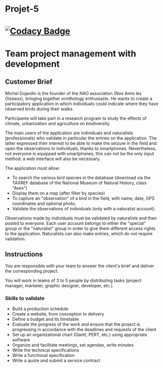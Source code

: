 
# Projet-5
[![Codacy Badge](https://api.codacy.com/project/badge/Grade/630120166f944cd79ef648ecdf83d3df)](https://app.codacy.com/app/Wolfy64/Projet-5?utm_source=github.com&utm_medium=referral&utm_content=Wolfy64/Projet-5&utm_campaign=badger)
=======
# Team project management with development

## Customer Brief

Michel Dujardin is the founder of the NAO association (Nos Amis les Oiseaux), bringing together ornithology enthusiasts. He wants to create a participatory application in which individuals could indicate where they have observed birds during their walks.

Participants will take part in a research program to study the effects of climate, urbanization and agriculture on biodiversity.

The main users of the application are individuals and naturalists (professionals) who validate in particular the entries on the application. The latter expressed their interest to be able to make the seizure in the field and open the observations to individuals, thanks to smartphones. Nevertheless, not everyone is equipped with smartphones, this can not be the only input method: a web interface will also be necessary.

The application must allow:

- To search the various bird species in the database (download via the TAXREF database of the National Museum of Natural History, class "Aves")
- Display them on a map (after filter by species)
- To capture an "observation" of a bird in the field, with name, date, GPS coordinates and optional photo.
- Validate the observations of individuals (only with a naturalist account).

Observations made by individuals must be validated by naturalists and then posted to everyone. Each user account belongs to either the "special" group or the "naturalist" group in order to give them different access rights to the application. Naturalists can also make entries, which do not require validation.

## Instructions

You are responsible with your team to answer the client's brief and deliver the corresponding project.

You will work in teams of 3 to 5 people by distributing tasks (project manager, marketer, graphic designer, developer, etc.).

### Skills to validate
- Build a production schedule
- Create a website, from conception to delivery
- Define a budget and its timetable
- Evaluate the progress of the work and ensure that the project is progressing in accordance with the deadlines and requests of the client
- Set up an organizational chart (Gantt, PERT, etc.) using appropriate software
- Organize and facilitate meetings, set agendas, write minutes
- Write the technical specifications
- Write a functional specification
- Write a quote and submit a service contract

